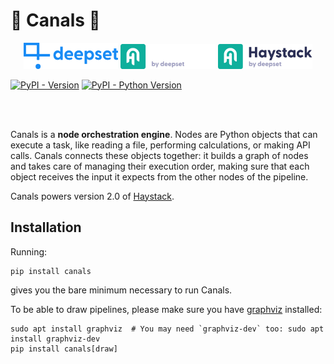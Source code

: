 # 🌊 Canals 🌊

<p align="center" float="left">
  <img alt="" src="https://raw.githubusercontent.com/deepset-ai/.github/main/deepset-logo-colored.png" width="30%"/>
  <img alt="" src="https://raw.githubusercontent.com/deepset-ai/.github/main/haystack-logo-colored-on-dark.png#gh-dark-mode-only" width="30%"/>
  <img alt="" src="https://raw.githubusercontent.com/deepset-ai/.github/main/haystack-logo-colored.png#gh-light-mode-only" width="30%"/>
</p>

[![PyPI - Version](https://img.shields.io/pypi/v/canals.svg)](https://pypi.org/project/canals)
[![PyPI - Python Version](https://img.shields.io/pypi/pyversions/canals.svg)](https://pypi.org/project/canals)

<br>
<br>

Canals is a **node orchestration engine**. Nodes are Python objects that can execute a task, like reading a file, performing calculations, or making API calls. Canals connects these objects together: it builds a graph of nodes and takes care of managing their execution order, making sure that each object receives the input it expects from the other nodes of the pipeline.

Canals powers version 2.0 of [Haystack](https://github.com/deepset-ai/haystack).

## Installation

Running:

```console
pip install canals
```

gives you the bare minimum necessary to run Canals.

To be able to draw pipelines, please make sure you have [graphviz](https://graphviz.org/download/) installed:

```console
sudo apt install graphviz  # You may need `graphviz-dev` too: sudo apt install graphviz-dev
pip install canals[draw]
```
